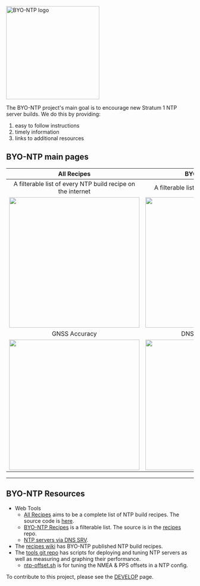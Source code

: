 <img src="https://byo-ntp.github.io/img/logo/BYO-NTP-logo.jpeg" alt="BYO-NTP logo" width="250"/>

The BYO-NTP project's main goal is to encourage new Stratum 1 NTP server builds. We do this by providing:

1. easy to follow instructions
2. timely information
3. links to additional resources

## BYO-NTP main pages

| All Recipes | BYO NTP Recipes |
| :---------: | :-------------: |
| A filterable list of every NTP build recipe on the internet | A filterable list of BYO NTP build recipes |
| <a href="https://byo-ntp.github.io"><img src="https://byo-ntp.github.io/img/wiki/all-recipes.png" width="350px"></a> | <a href="https://byo-ntp.github.io/byontp-recipes.html"><img src="https://byo-ntp.github.io/img/wiki/byo-ntp-recipes.png" width="350px"> |
| GNSS Accuracy | DNS SRV lookup tool |
| <a href="https://byo-ntp.github.io/accuracy.html"><img src="https://byo-ntp.github.io/img/wiki/accuracy.png" width="350px"></a> | <a href="https://byo-ntp.github.io/srv-lookup.html"><img src="https://byo-ntp.github.io/img/wiki/dns-srv-lookup.png" width="350px"></a> |

---

## BYO-NTP Resources

- Web Tools
  - [All Recipes](https://byo-ntp.github.io/) aims to be a complete list of NTP build recipes. The source code is [here](https://github.com/BYO-NTP/BYO-NTP.github.io).
  - [BYO-NTP Recipes](https://byo-ntp.github.io/byontp-recipes.html) is a filterable list. The source is in the [recipes](https://github.com/BYO-NTP/recipes) repo.
  - [NTP servers via DNS SRV](https://byo-ntp.github.io/srv-lookup.html).
- The [recipes wiki](https://github.com/BYO-NTP/recipes/wiki) has BYO-NTP published NTP build recipes.
- The [tools git repo](https://github.com/BYO-NTP/tools) has scripts for deploying and tuning NTP servers as well as measuring and graphing their performance.
  - [ntp-offset.sh](https://github.com/BYO-NTP/recipes/wiki/offset) is for tuning the NMEA & PPS offsets in a NTP config.

To contribute to this project, please see the [DEVELOP](https://github.com/BYO-NTP/recipes/blob/main/DEVELOP.md) page.